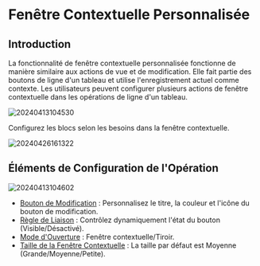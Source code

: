 # Fenêtre Contextuelle Personnalisée

## Introduction

La fonctionnalité de fenêtre contextuelle personnalisée fonctionne de manière similaire aux actions de vue et de modification. Elle fait partie des boutons de ligne d'un tableau et utilise l'enregistrement actuel comme contexte. Les utilisateurs peuvent configurer plusieurs actions de fenêtre contextuelle dans les opérations de ligne d'un tableau.

![20240413104530](https://static-docs.nocobase.com/20240413104530.png)

Configurez les blocs selon les besoins dans la fenêtre contextuelle.

![20240426161322](https://static-docs.nocobase.com/20240426161322.png)

## Éléments de Configuration de l'Opération

![20240413104602](https://static-docs.nocobase.com/20240413104602.png)

- [Bouton de Modification](/handbook/ui/actions/action-settings/edit-button) : Personnalisez le titre, la couleur et l'icône du bouton de modification.
- [Règle de Liaison](/handbook/ui/actions/action-settings/linkage-rule) : Contrôlez dynamiquement l'état du bouton (Visible/Désactivé).
- [Mode d'Ouverture](/handbook/ui/actions/action-settings/open-mode) : Fenêtre contextuelle/Tiroir.
- [Taille de la Fenêtre Contextuelle](/handbook/ui/actions/action-settings/popup-size) : La taille par défaut est Moyenne (Grande/Moyenne/Petite).
